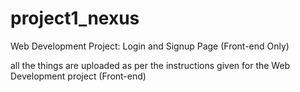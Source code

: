 # project1_nexus
Web Development Project: Login and Signup Page (Front-end Only)

all the things are uploaded as per the instructions given for the Web Development project (Front-end) 
